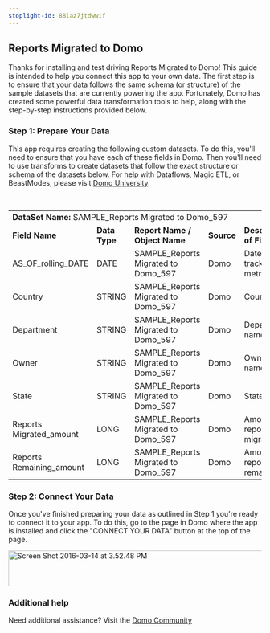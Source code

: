 ```yaml
---
stoplight-id: 88laz7jtdwwif
---
```


<div class="col-md-12 content-panel">
                <h2>Reports Migrated to Domo</h2>
                <p></p><p>Thanks for installing and test driving <span id="title">Reports Migrated to Domo</span>! This guide is intended to help you connect this app to your own data. The first step is to ensure that your data follows the same schema (or structure) of the sample datasets that are currently powering the app. Fortunately, Domo has created some powerful data transformation tools to help, along with the step-by-step instructions provided below.</p><div class="doc-row" id="Step%201:%20Identify%20Required%20Data%20Fields"><h3 class="doc-row-title">Step 1: Prepare Your Data</h3><div class="small-pad-bottom"><p>This app requires creating the following custom datasets. To do this, you'll need to ensure that you have each of these fields in Domo. Then you'll need to use transforms to create datasets that follow the exact structure or schema of the datasets below. For help with Dataflows, Magic ETL, or BeastModes, please visit <a href="https://university.domo.com/" target="_blank">Domo University</a>.</p></div>
                <br>
                <div id="custom-data-container"><table id="SAMPLE_Reports-Migrated-to-Domo_597"><tbody><tr><td colspan="6"><strong>DataSet Name:</strong> <span class="value">SAMPLE_Reports Migrated to Domo_597</span></td></tr><!--tr>    <td colspan="6"></td></tr--><tr><td><strong>Field Name</strong></td><td><strong>Data Type</strong></td><td><strong>Report Name / Object Name</strong></td><td><strong>Source </strong></td><td colspan="2"><strong>Description of Field</strong></td></tr><tr><td>AS_OF_rolling_DATE</td><td>DATE</td><td>SAMPLE_Reports Migrated to Domo_597</td><td>Domo</td><td colspan="2">Date of tracked metrics</td></tr><tr><td>Country</td><td>STRING</td><td>SAMPLE_Reports Migrated to Domo_597</td><td>Domo</td><td colspan="2">Country</td></tr><tr><td>Department</td><td>STRING</td><td>SAMPLE_Reports Migrated to Domo_597</td><td>Domo</td><td colspan="2">Department name</td></tr><tr><td>Owner</td><td>STRING</td><td>SAMPLE_Reports Migrated to Domo_597</td><td>Domo</td><td colspan="2">Owner name</td></tr><tr><td>State</td><td>STRING</td><td>SAMPLE_Reports Migrated to Domo_597</td><td>Domo</td><td colspan="2">State</td></tr><tr><td>Reports Migrated_amount</td><td>LONG</td><td>SAMPLE_Reports Migrated to Domo_597</td><td>Domo</td><td colspan="2">Amount of reports migrated</td></tr><tr><td>Reports Remaining_amount</td><td>LONG</td><td>SAMPLE_Reports Migrated to Domo_597</td><td>Domo</td><td colspan="2">Amount of reports remaining</td></tr></tbody></table><div class="doc-row medium-pad-top">
                <h3 class="doc-row-title">Step 2: Connect Your Data</h3>
                <div class="small-pad-bottom">
                    <p>Once you've finished preparing your data as outlined in Step 1 you're ready to connect it to your app. To do this, go to the page in Domo where the app is installed and click the "CONNECT YOUR DATA" button at the top of the page.</p>
                    <p class="small-pad">
                    <img class="alignnone size-full wp-image-1207" src="https://s3.amazonaws.com/development.domo.com/wp-content/uploads/2016/03/14155707/Screen-Shot-2016-03-14-at-3.52.48-PM1.png" alt="Screen Shot 2016-03-14 at 3.52.48 PM" width="1158" height="71">
                    </p>
                    <div id="ooyalaplayer-IyYTc1MjE61NwLdtrxXvZuhH-dSGbWnR" class="ooyalaplayer"></div>
                    <script>
                        OO.ready(function() {
                            OO.Player.create("ooyalaplayer-IyYTc1MjE61NwLdtrxXvZuhH-dSGbWnR", "IyYTc1MjE61NwLdtrxXvZuhH-dSGbWnR", {
                                height: 380
                            });
                        });
                    </script>
                </div>
                <h3 class="doc-row-title">Additional help</h3>
                <div class="small-pad-bottom">
                    <p>Need additional assistance? Visit the <a href="https://dojo.domo.com">Domo Community</a></p>
                </div>
            </div></div></div><p></p>            </div>